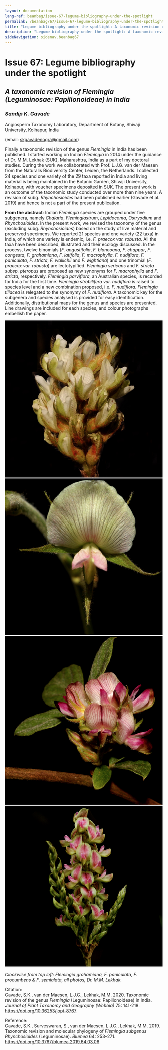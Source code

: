 ```yaml
---
layout: documentation
lang-ref: beanbag/issue-67-legume-bibliography-under-the-spotlight
permalink: /beanbag/67/issue-67-legume-bibliography-under-the-spotlight
title: "Legume bibliography under the spotlight: A taxonomic revision of *Flemingia*(Leguminosae: Papilionoideae) in India"
description: "Legume bibliography under the spotlight: A taxonomic revision of *Flemingia*(Leguminosae: Papilionoideae) in India"
sideNavigation: sidenav.beanbag67
---
```


# Issue 67: Legume bibliography under the spotlight

## *A taxonomic revision of Flemingia (Leguminosae: Papilionoideae) in India*
### *Sandip K. Gavade*

Angiosperm Taxonomy Laboratory, Department of Botany, Shivaji University, Kolhapur, India

(email: <skgavadenogra@gmail.com>)  

Finally a taxonomic revision of the genus *Flemingia* in India has been published. I started working on Indian *Flemingia* in 2014 under the guidance of Dr. M.M. Lekhak (SUK), Maharashtra, India as a part of my doctoral studies. During the work we collaborated with Prof. L.J.G. van der Maesen from the Naturalis Biodiversity Center, Leiden, the Netherlands. I collected 24 species and one variety of the 29 taxa reported in India and living material is being maintained in the Botanic Garden, Shivaji University, Kolhapur, with voucher specimens deposited in SUK. The present work is an outcome of the taxonomic study conducted over more than nine years. A revision of subg. *Rhynchosioides* had been published earlier (Gavade et al. 2019) and hence is not a part of the present publication.

**From the abstract**: Indian *Flemingia* species are grouped under five subgenera, namely *Chalaria*, *Flemingiastrum*, *Lepidocoma*, *Ostryodium* and *Rhynchosioides*. In the present work, we revised the taxonomy of the genus (excluding subg. *Rhynchosioides*) based on the study of live material and preserved specimens. We reported 21 species and one variety (22 taxa) in India, of which one variety is endemic, i.e. *F. praecox var. robusta*. All the taxa have been described, illustrated and their ecology discussed. In the process, twelve binomials (*F. angustifolia*, *F. blancoana*, *F. chappar*, *F. congesta*, *F. grahamiana*, *F. latifolia*, *F. macrophylla*, *F. nudiflora*, *F. paniculata*, *F. stricta*, *F. wallichii* and *F. wightiana*) and one trinomial (*F. praecox var. robusta*) are lectotypified. *Flemingia sericans* and *F. stricta subsp. pteropus* are proposed as new synonyms for *F. macrophylla* and *F. stricta*, respectively. *Flemingia parviflora*, an Australian species, is recorded for India for the first time. *Flemingia strobilifera var. nudiflora* is raised to species level and a new combination proposed, i.e. *F. nudiflora*. *Flemingia tiliacea* is relegated to the synonymy of *F. nudiflora*. A taxonomic key for the subgenera and species analysed is provided for easy identification. Additionally, distributional maps for the genus and species are presented. Line drawings are included for each species, and colour photographs embellish the paper.

![](/assets/images/sg-1.png)
![](/assets/images/sg-2.png)
![](/assets/images/sg-3.png)
![](/assets/images/sg-4.png)

*Clockwise from top left: Flemingia grahamiana, F. paniculata, F. procumbens & F. semialata, all photos, Dr. M.M. Lekhak.*

Citation:  
Gavade, S.K., van der Maesen, L.J.G., Lekhak, M.M. 2020. Taxonomic revision of the genus *Flemingia* (Leguminosae: Papilionoideae) in India. *Journal of Plant Taxonomy and Geography (Webbia)* 75: 141-218. https://doi.org/10.36253/jopt-8767

Reference:  
Gavade, S.K., Surveswaran, S., van der Maesen, L.J.G., Lekhak, M.M. 2019. Taxonomic revision and molecular phylogeny of *Flemingia subgenus Rhynchosioides* (Leguminosae). *Blumea* 64: 253–271. https://doi.org/10.3767/blumea.2019.64.03.06